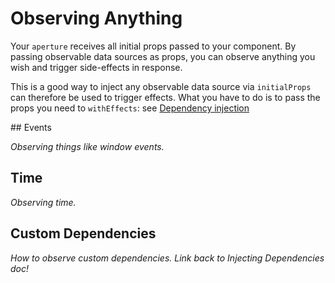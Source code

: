 # Observing Anything

Your `aperture` receives all initial props passed to your component. By passing observable data sources as props, you can observe anything you wish and trigger side-effects in response.

This is a good way to inject any observable data source via `initialProps` can therefore be used to trigger effects. What you have to do is to pass the props you need to `withEffects`: see [Dependency injection](./dependency-injection.md)

## Events

_Observing things like window events._

## Time

_Observing time._

## Custom Dependencies

_How to observe custom dependencies. Link back to Injecting Dependencies doc!_